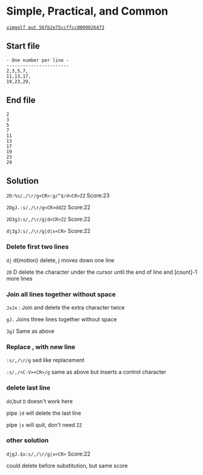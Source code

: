 # Simple, Practical, and Common

[`vimgolf put 56fb2e75ccffcc0009026473`](http://vimgolf.com/challenges/56fb2e75ccffcc0009026473)

## Start file

```
- One number per line -
-----------------------
2,3,5,7,
11,13,17,
19,23,29,
```


## End file

```
2
3
5
7
11
13
17
19
23
29
```

## Solution

`2D:%s/,/\r/g<CR>:g/^$/d<CR>ZZ`  Score:23

`2DgJ.:s/,/\r/g<CR>ddZZ`  Score:22

`2D3gJ:s/,/\r/g|d<CR>ZZ`    Score:22

`dj3gJ:s/,/\r/g|d|x<CR>`    Score:22


### Delete first two lines

`dj`  d{motion} delete, j moves down one line

`2D`  D delete the character under the cursor until the end of line and [count]-1 more lines

### Join all lines together without space

`JxJx` : Join and delete the extra character twice

`gJ.` Joins three lines together without space

`3gJ` Same as above


### Replace , with new line

`:s/,/\r/g` sed like replacement

`:s/,/<C-V><CR>/g` same as above but inserts a control character

### delete last line

`dd`,but `D` doesn't work here

pipe `|d` will delete the last line

pipe `|x` will quit, don't need `ZZ`

### other solution

`djgJ.$x:s/,/\r/g|x<CR>`    Score:22 

could delete before substitution, but same score